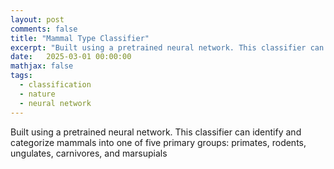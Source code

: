 ```yaml
---
layout: post
comments: false
title: "Mammal Type Classifier"
excerpt: "Built using a pretrained neural network. This classifier can identify and categorize mammals into one of five primary groups: primates, rodents, ungulates, carnivores, and marsupials"
date:   2025-03-01 00:00:00
mathjax: false
tags: 
  - classification
  - nature
  - neural network
---
```


Built using a pretrained neural network. This classifier can identify and categorize mammals into one of five primary groups: primates, rodents, ungulates, carnivores, and marsupials

